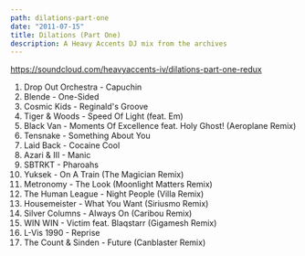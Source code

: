 ```yaml
---
path: dilations-part-one
date: "2011-07-15"
title: Dilations (Part One)
description: A Heavy Accents DJ mix from the archives
---
```


<!-- ![Dilations Pt 1 Cover](/../assets/dilationspt1-cover.jpg "Dilations Pt 1 Cover") -->

https://soundcloud.com/heavyaccents-iv/dilations-part-one-redux

1. Drop Out Orchestra - Capuchin
2. Blende - One-Sided
3. Cosmic Kids - Reginald's Groove
4. Tiger & Woods - Speed Of Light (feat. Em)
5. Black Van - Moments Of Excellence feat. Holy Ghost! (Aeroplane Remix)
6. Tensnake - Something About You
7. Laid Back - Cocaine Cool
8. Azari & III - Manic
9. SBTRKT - Pharoahs
10. Yuksek - On A Train (The Magician Remix)
11. Metronomy - The Look (Moonlight Matters Remix)
12. The Human League - Night People (Villa Remix)
13. Housemeister - What You Want (Siriusmo Remix)
14. Silver Columns - Always On (Caribou Remix)
15. WIN WIN - Victim feat. Blaqstarr (Gigamesh Remix)
16. L-Vis 1990 - Reprise
17. The Count & Sinden - Future (Canblaster Remix)
